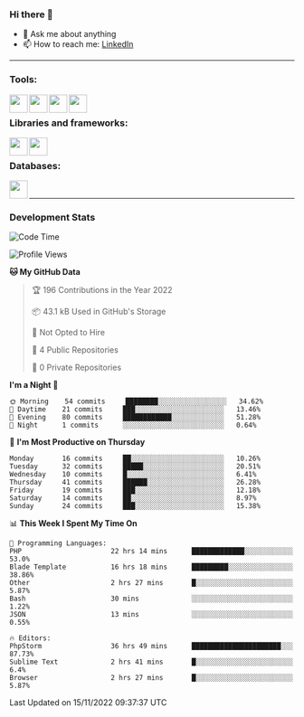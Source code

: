 ### Hi there 👋

<!-- - 🔭 I’m currently working on [huyviet] -->
- 💬 Ask me about anything
- 📫 How to reach me: [LinkedIn]
<!-- - ⚡ Fun fact: abc -->

---

### Tools:
<img align='left' height="32" width="32" src="https://cdn.jsdelivr.net/npm/simple-icons@4.8.0/icons/phpstorm.svg" />
<img align='left' height="32" width="32" src="https://cdn.jsdelivr.net/npm/simple-icons@4.8.0/icons/sublimetext.svg" />
<img align='left' height="32" width="32" src="https://cdn.jsdelivr.net/npm/simple-icons@4.8.0/icons/laragon.svg" />
<img align='left' height="32" width="32" src="https://cdn.jsdelivr.net/npm/simple-icons@4.8.0/icons/xampp.svg" />
<br>

### Libraries and frameworks:
<img align='left' height="32" width="32" src="https://cdn.jsdelivr.net/npm/simple-icons@4.8.0/icons/laravel.svg" />
<img align='left' height="32" width="32" src="https://cdn.jsdelivr.net/npm/simple-icons@4.8.0/icons/jquery.svg" />
<br>

### Databases:
<img align='left' height="32" width="32" src="https://cdn.jsdelivr.net/npm/simple-icons@4.8.0/icons/mysql.svg" />
<br>

---
### Development Stats
<!--START_SECTION:waka-->
![Code Time](http://img.shields.io/badge/Code%20Time-371%20hrs%2046%20mins-blue)

![Profile Views](http://img.shields.io/badge/Profile%20Views-0-blue)

**🐱 My GitHub Data** 

> 🏆 196 Contributions in the Year 2022
 > 
> 📦 43.1 kB Used in GitHub's Storage 
 > 
> 🚫 Not Opted to Hire
 > 
> 📜 4 Public Repositories 
 > 
> 🔑 0 Private Repositories  
 > 
**I'm a Night 🦉** 

```text
🌞 Morning    54 commits     ████████░░░░░░░░░░░░░░░░░   34.62% 
🌆 Daytime    21 commits     ███░░░░░░░░░░░░░░░░░░░░░░   13.46% 
🌃 Evening    80 commits     ████████████░░░░░░░░░░░░░   51.28% 
🌙 Night      1 commits      ░░░░░░░░░░░░░░░░░░░░░░░░░   0.64%

```
📅 **I'm Most Productive on Thursday** 

```text
Monday       16 commits     ██░░░░░░░░░░░░░░░░░░░░░░░   10.26% 
Tuesday      32 commits     █████░░░░░░░░░░░░░░░░░░░░   20.51% 
Wednesday    10 commits     █░░░░░░░░░░░░░░░░░░░░░░░░   6.41% 
Thursday     41 commits     ██████░░░░░░░░░░░░░░░░░░░   26.28% 
Friday       19 commits     ███░░░░░░░░░░░░░░░░░░░░░░   12.18% 
Saturday     14 commits     ██░░░░░░░░░░░░░░░░░░░░░░░   8.97% 
Sunday       24 commits     ███░░░░░░░░░░░░░░░░░░░░░░   15.38%

```


📊 **This Week I Spent My Time On** 

```text
💬 Programming Languages: 
PHP                      22 hrs 14 mins      █████████████░░░░░░░░░░░░   53.0% 
Blade Template           16 hrs 18 mins      █████████░░░░░░░░░░░░░░░░   38.86% 
Other                    2 hrs 27 mins       █░░░░░░░░░░░░░░░░░░░░░░░░   5.87% 
Bash                     30 mins             ░░░░░░░░░░░░░░░░░░░░░░░░░   1.22% 
JSON                     13 mins             ░░░░░░░░░░░░░░░░░░░░░░░░░   0.55%

🔥 Editors: 
PhpStorm                 36 hrs 49 mins      ██████████████████████░░░   87.73% 
Sublime Text             2 hrs 41 mins       █░░░░░░░░░░░░░░░░░░░░░░░░   6.4% 
Browser                  2 hrs 27 mins       █░░░░░░░░░░░░░░░░░░░░░░░░   5.87%

```


 Last Updated on 15/11/2022 09:37:37 UTC
<!--END_SECTION:waka-->

[huyviet]: https://huyviet.vn/
[LinkedIn]: https://www.linkedin.com/in/huy-nguyễn-733a23246/
